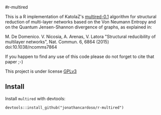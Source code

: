 #r-multired

This is a R implementation of KatolaZ's [multired-0.1](https://github.com/KatolaZ/multired) algorithm for structural reduction of multi-layer networks based on the Von Neumann Entropy and on the Quantum Jensen-Shannon divergence of graphs, as explained in:

  M. De Domenico. V. Nicosia, A. Arenas, V. Latora
  "Structural reducibility of multilayer networks", 
  Nat. Commun. 6, 6864 (2015) doi:10.1038/ncomms7864

If you happen to find any use of this code please do not forget to cite that paper ;-)

This project is under license [GPLv3](https://www.gnu.org/licenses/gpl-3.0.txt)

## Install

Install `multired` with devtools:

```
devtools::install_github("jonathancardoso/r-multired")
```
